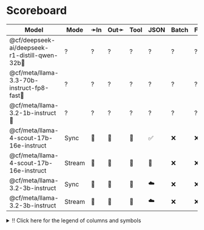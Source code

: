 # Scoreboard

| Model                                         | Mode   | ➛In   | Out➛   | Tool | JSON | Batch | File | Cite | Text | Probs | Limits | Usage | Finish |
| --------------------------------------------- | ------ | ----- | ------ | ---- | ---- | ----- | ---- | ---- | ---- | ----- | ------ | ----- | ------ |
| @cf/deepseek-ai/deepseek-r1-distill-qwen-32b🥇 | ?      | ?     | ?      | ?    | ?    | ?     | ?    | ?    | ?    | ?     | ?      | ?     | ?      |
| @cf/meta/llama-3.3-70b-instruct-fp8-fast🥈     | ?      | ?     | ?      | ?    | ?    | ?     | ?    | ?    | ?    | ?     | ?      | ?     | ?      |
| @cf/meta/llama-3.2-1b-instruct🥉               | ?      | ?     | ?      | ?    | ?    | ?     | ?    | ?    | ?    | ?     | ?      | ?     | ?      |
| @cf/meta/llama-4-scout-17b-16e-instruct       | Sync   | 💬    | 💬     | 💨   | ✅   | ❌    | ❌   | ❌   | 🌱📏  | ❌    | ❌     | ✅    | 💨     |
| @cf/meta/llama-4-scout-17b-16e-instruct       | Stream | 💬    | 💬     | 💨   | 📐    | ❌    | ❌   | ❌   | 🌱📏  | ❌    | ❌     | ✅    | 💨     |
| @cf/meta/llama-3.2-3b-instruct                | Sync   | 💬    | 💬     | 💨   | ☁️   | ❌    | ❌   | ❌   | 🌱📏  | ❌    | ❌     | ✅    | 💨     |
| @cf/meta/llama-3.2-3b-instruct                | Stream | 💬    | 💬     | 💨   | ☁️   | ❌    | ❌   | ❌   | 🌱📏  | ❌    | ❌     | ✅    | 💨     |
<details>
<summary>‼️ Click here for the legend of columns and symbols</summary>

- 🏠: Runs locally.
- Sync:   Runs synchronously, the reply is only returned once completely generated
- Stream: Streams the reply as it is generated. Occasionally less features are supported in this mode
- 🧠: Has chain-of-thought thinking process
    - Both redacted (Anthropic, Gemini, OpenAI) and explicit (Deepseek R1, Qwen3, etc)
    - Many models can be used in both mode. In this case they will have two rows, one with thinking and one
      without. It is frequent that certain functionalities are limited in thinking mode, like tool calling.
- ✅: Implemented and works great
- ❌: Not supported by genai. The provider may support it, but genai does not (yet). Please send a PR to add
  it!
- 💬: Text
- 📄: PDF: process a PDF as input, possibly with OCR
- 📸: Image: process an image as input; most providers support PNG, JPG, WEBP and non-animated GIF, or generate images
- 🎤: Audio: process an audio file (e.g. MP3, WAV, Flac, Opus) as input, or generate audio
- 🎥: Video: process a video (e.g. MP4) as input, or generate a video (e.g. Veo 3)
- 💨: Feature is flaky (Tool calling) or inconsistent (Usage is not always reported)
- 🌐: Country where the company is located
- Tool: Tool calling, using [genai.ToolDef](https://pkg.go.dev/github.com/maruel/genai#ToolDef); best is ✅🪨
		- 🪨: Tool calling can be forced; aka you can force the model to call a tool. This is great.
- JSON: ability to output JSON in free form, or with a forced schema specified as a Go struct
    - ✅: Supports both free form and with a schema
    - ☁️ :Supports only free form
		- 📐: Supports only a schema
- Batch: Process asynchronously batches during off peak hours at a discounts
- Text: Text features
    - '🌱': Seed option for deterministic output
    - '📏': MaxTokens option to cap the amount of returned tokens
    - '🛑': Stop sequence to stop generation when a token is generated
- File: Upload and store large files via a separate API
- Cite: Citation generation from a provided document, specially useful for RAG
- Probs: Return logprobs to analyse each token probabilities
- Limits: Returns the rate limits, including the remaining quota
</details>
